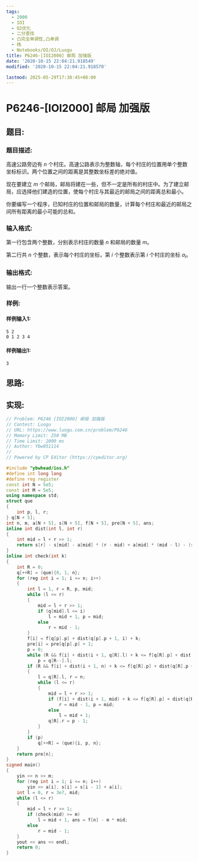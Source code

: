 ```yaml
---
tags: 
  - 2000
  - IOI
  - O2优化
  - 二分查找
  - 凸完全单调性,凸单调
  - 栈
  - Notebooks/OI/OJ/Luogu
title: P6246-[IOI2000] 邮局 加强版
date: '2020-10-15 22:04:21.918549'
modified: '2020-10-15 22:04:21.918570'

lastmod: 2025-05-29T17:38:45+08:00
---
```

# P6246-[IOI2000] 邮局 加强版
## 题目:
### 题目描述:
高速公路旁边有 $n$ 个村庄。高速公路表示为整数轴，每个村庄的位置用单个整数坐标标识。两个位置之间的距离是其整数坐标差的绝对值。

现在要建立  $m$ 个邮局，邮局将建在一些，但不一定是所有的村庄中。为了建立邮局，应选择他们建造的位置，使每个村庄与其最近的邮局之间的距离总和最小。

你要编写一个程序，已知村庄的位置和邮局的数量，计算每个村庄和最近的邮局之间所有距离的最小可能的总和。
### 输入格式:
第一行包含两个整数，分别表示村庄的数量 $n$ 和邮局的数量 $m$。

第二行共 $n$ 个整数，表示每个村庄的坐标，第 $i$ 个整数表示第 $i$ 个村庄的坐标 $a_i$。
### 输出格式:
输出一行一个整数表示答案。
### 样例:
#### 样例输入1:
```
5 2
0 1 2 3 4
```
#### 样例输出1:
```
3
```
## 思路:

## 实现:
```cpp
// Problem: P6246 [IOI2000] 邮局 加强版
// Contest: Luogu
// URL: https://www.luogu.com.cn/problem/P6246
// Memory Limit: 250 MB
// Time Limit: 2000 ms
// Author: Ybw051114
//
// Powered by CP Editor (https://cpeditor.org)

#include "ybwhead/ios.h"
#define int long long
#define reg register
const int N = 5e5;
const int M = 5e5;
using namespace std;
struct que
{
    int p, l, r;
} q[N + 5];
int n, m, a[N + 5], s[N + 5], f[N + 5], pre[N + 5], ans;
inline int dist(int l, int r)
{
    int mid = l + r >> 1;
    return s[r] - s[mid] - a[mid] * (r - mid) + a[mid] * (mid - l) - (s[mid - 1] - s[l - 1]);
}
inline int check(int k)
{
    int R = 0;
    q[++R] = (que){0, 1, n};
    for (reg int i = 1; i <= n; i++)
    {
        int l = 1, r = R, p, mid;
        while (l <= r)
        {
            mid = l + r >> 1;
            if (q[mid].l <= i)
                l = mid + 1, p = mid;
            else
                r = mid - 1;
        }
        f[i] = f[q[p].p] + dist(q[p].p + 1, i) + k;
        pre[i] = pre[q[p].p] + 1;
        p = 0;
        while (R && f[i] + dist(i + 1, q[R].l) + k <= f[q[R].p] + dist(q[R].p + 1, q[R].l) + k)
            p = q[R--].l;
        if (R && f[i] + dist(i + 1, n) + k <= f[q[R].p] + dist(q[R].p + 1, n) + k)
        {
            l = q[R].l, r = n;
            while (l <= r)
            {
                mid = l + r >> 1;
                if (f[i] + dist(i + 1, mid) + k <= f[q[R].p] + dist(q[R].p + 1, mid) + k)
                    r = mid - 1, p = mid;
                else
                    l = mid + 1;
                q[R].r = p - 1;
            }
        }
        if (p)
            q[++R] = (que){i, p, n};
    }
    return pre[n];
}
signed main()
{
    yin >> n >> m;
    for (reg int i = 1; i <= n; i++)
        yin >> a[i], s[i] = s[i - 1] + a[i];
    int l = 0, r = 3e7, mid;
    while (l <= r)
    {
        mid = l + r >> 1;
        if (check(mid) >= m)
            l = mid + 1, ans = f[n] - m * mid;
        else
            r = mid - 1;
    }
    yout << ans << endl;
    return 0;
}

```
